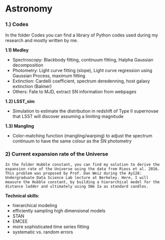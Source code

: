 # Astronomy

### 1.) Codes  

In the folder Codes you can find a library of Python codes used during my research and
mostly written by me.

**1.1) Medley**

+ Spectroscopy: Blackbody fitting, continuum fitting, Halpha Gaussian decomposition  
+ Photometry: Light curve fitting (slope), Light curve regression using Gaussian Process, maximum fitting   
+ Extinction: Cardelli coefficient, spectrum deredenning, host galaxy extinction (Balmer)  
+ Others: Fate to MJD, extract SN information from webpages  

**1.2) LSST_sim**
+ Simulation to estimate the distribution in redshift of Type II supernovae that LSST will discover assuming a limiting magnitude  

**1.3) Mangling**
+ Color-matching function (mangling/warping) to adjust the spectrum continuum to have the same colour as the SN photometry  


### 2) Current expansion rate of the Universe  
~~~~
In the folder Hubble constant, you can find my solution to derive the expansion rate of the Universe using the data from Riess et al. 2016. This problem was proposed by Prof. Dan Weiz during the Ay128: Undergraduate Data Science Lab lecture at Berkeley. Here, I will measure the Hubble constant, by building a hierarchical model for the distance ladder and ultimately using SNe Ia as standard candles.  
~~~~

**Technical skills**: 

+ hierarchical modeling
+ efficiently sampling high dimensional models
+ STAN
+ EMCEE
+ more sophisticated time series fitting
+ systematic vs. random errors
